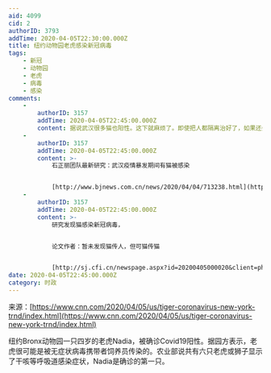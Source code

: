 ```yaml
---
aid: 4099
cid: 2
authorID: 3793
addTime: 2020-04-05T22:30:00.000Z
title: 纽约动物园老虎感染新冠病毒
tags:
    - 新冠
    - 动物园
    - 老虎
    - 病毒
    - 感染
comments:
    -
        authorID: 3157
        addTime: 2020-04-05T22:45:00.000Z
        content: 据说武汉很多猫也阳性。这下就麻烦了。即使把人都隔离治好了，如果还会再从动物传到人，那就防不胜防了。
    -
        authorID: 3157
        addTime: 2020-04-05T22:45:00.000Z
        content: >-
            石正丽团队最新研究：武汉疫情暴发期间有猫被感染


            [http://www.bjnews.com.cn/news/2020/04/04/713238.html](http://www.bjnews.com.cn/news/2020/04/04/713238.html)
    -
        authorID: 3157
        addTime: 2020-04-05T22:45:00.000Z
        content: >-
            研究发现猫感染新冠病毒，


            论文作者：暂未发现猫传人，但可猫传猫


            [http://sj.cfi.cn/newspage.aspx?id=20200405000020&client=phone](http://sj.cfi.cn/newspage.aspx?client=phone&id=20200405000020)
date: 2020-04-05T22:45:00.000Z
category: 时政
---
```


来源：[https://www.cnn.com/2020/04/05/us/tiger-coronavirus-new-york-trnd/index.html](https://www.cnn.com/2020/04/05/us/tiger-coronavirus-new-york-trnd/index.html)

纽约Bronx动物园一只四岁的老虎Nadia，被确诊Covid19阳性。据园方表示，老虎很可能是被无症状病毒携带者饲养员传染的。农业部说共有六只老虎或狮子显示了干咳等呼吸道感染症状，Nadia是确诊的第一只。
